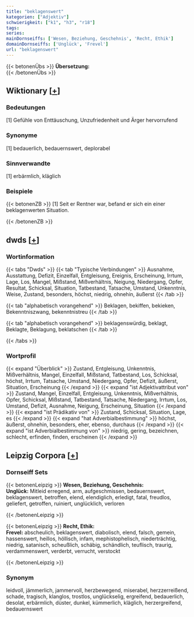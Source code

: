 ```yaml
---
title: "beklagenswert"
kategorien: ["Adjektiv"]
schwierigkeit: ["k1", "h3", "r18"]
tags:
series:
mainDornseiffs: ['Wesen, Beziehung, Geschehnis', 'Recht, Ethik']
domainDornseiffs: ['Unglück', 'Frevel']
url: "beklagenswert"
---
```


{{< betonenÜbs >}}
**Übersetzung:**  
{{< /betonenÜbs >}}

## Wiktionary [[+](https://de.wiktionary.org/wiki/beklagenswert)]

### Bedeutungen
[1] Gefühle von Enttäuschung, Unzufriedenheit und Ärger hervorrufend  

### Synonyme
[1] bedauerlich, bedauernswert, deplorabel  

### Sinnverwandte
[1] erbärmlich, kläglich  

### Beispiele
{{< betonenZB >}}
[1] Seit er Rentner war, befand er sich ein einer beklagenwerten Situation.  

{{< /betonenZB >}}


## dwds [[+](https://www.dwds.de/wb/beklagenswert)]

### Wortinformation
{{< tabs "Dwds" >}}
{{< tab "Typische Verbindungen" >}}
Ausnahme, Ausstattung, Defizit, Einzelfall, Entgleisung, Ereignis, Erscheinung, Irrtum, Lage, Los, Mangel, Mißstand, Mißverhältnis, Neigung, Niedergang, Opfer, Resultat, Schicksal, Situation, Tatbestand, Tatsache, Umstand, Unkenntnis, Weise, Zustand, besonders, höchst, niedrig, ohnehin, äußerst
{{< /tab >}}

{{< tab "alphabetisch vorangehend" >}}
Beklagen, bekiffen, bekieken, Bekenntniszwang, bekenntnistreu
{{< /tab >}}

{{< tab "alphabetisch vorangehend" >}}
beklagenswürdig, beklagt, Beklagte, Beklagung, beklatschen
{{< /tab >}}

{{< /tabs >}}

### Wortprofil
{{< expand "Überblick" >}} Zustand, Entgleisung, Unkenntnis, Mißverhältnis, Mangel, Einzelfall, Mißstand, Tatbestand, Los, Schicksal, höchst, Irrtum, Tatsache, Umstand, Niedergang, Opfer, Defizit, äußerst, Situation, Erscheinung {{< /expand >}}
{{< expand "ist Adjektivattribut von" >}} Zustand, Mangel, Einzelfall, Entgleisung, Unkenntnis, Mißverhältnis, Opfer, Schicksal, Mißstand, Tatbestand, Tatsache, Niedergang, Irrtum, Los, Umstand, Defizit, Ausnahme, Neigung, Erscheinung, Situation {{< /expand >}}
{{< expand "ist Prädikativ von" >}} Zustand, Schicksal, Situation, Lage, es {{< /expand >}}
{{< expand "hat Adverbialbestimmung" >}} höchst, äußerst, ohnehin, besonders, eher, ebenso, durchaus {{< /expand >}}
{{< expand "ist Adverbialbestimmung von" >}} niedrig, gering, bezeichnen, schlecht, erfinden, finden, erscheinen {{< /expand >}}

## Leipzig Corpora [[+](https://corpora.uni-leipzig.de/en/res?word=beklagenswert&corpusId=deu_newscrawl-public_2018)]

### Dornseiff Sets
{{< betonenLeipzig >}}
**Wesen, Beziehung, Geschehnis:**  
**Unglück:** Mitleid erregend, arm, aufgeschmissen, bedauernswert, beklagenswert, betroffen, elend, elendiglich, erledigt, fatal, freudlos, geliefert, getroffen, ruiniert, unglücklich, verloren  

{{< /betonenLeipzig >}}


{{< betonenLeipzig >}}
**Recht, Ethik:**  
**Frevel:** abscheulich, beklagenswert, diabolisch, elend, falsch, gemein, hassenswert, heillos, höllisch, infam, mephistophelisch, niederträchtig, niedrig, satanisch, scheußlich, schäbig, schändlich, teuflisch, traurig, verdammenswert, verderbt, verrucht, verstockt  

{{< /betonenLeipzig >}}

### Synonym
leidvoll, jämmerlich, jammervoll, herzbewegend, miserabel, herzzerreißend, schade, tragisch, klanglos, trostlos, unglückselig, ergreifend, bedauerlich, desolat, erbärmlich, düster, dunkel, kümmerlich, kläglich, herzergreifend, bedauernswert

